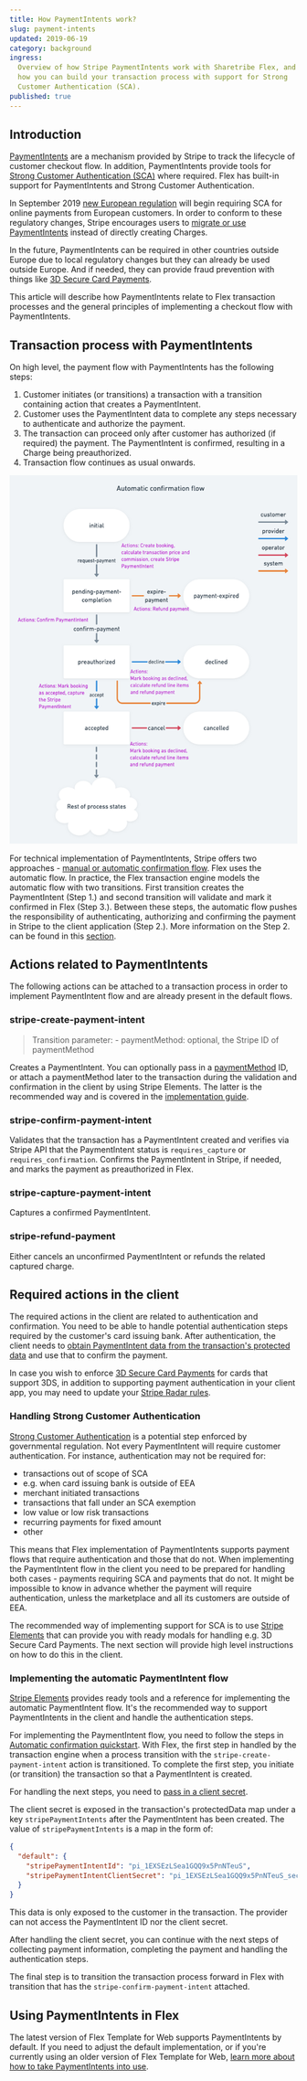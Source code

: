 ```yaml
---
title: How PaymentIntents work?
slug: payment-intents
updated: 2019-06-19
category: background
ingress:
  Overview of how Stripe PaymentIntents work with Sharetribe Flex, and
  how you can build your transaction process with support for Strong
  Customer Authentication (SCA).
published: true
---
```


## Introduction

[PaymentIntents](https://stripe.com/docs/payments/payment-intents) are a
mechanism provided by Stripe to track the lifecycle of customer checkout
flow. In addition, PaymentIntents provide tools for
[Strong Customer Authentication (SCA)](/background/strong-customer-authentication/)
where required. Flex has built-in support for PaymentIntents and Strong
Customer Authentication.

In September 2019
[new European regulation](https://stripe.com/en-fi/payments/strong-customer-authentication)
will begin requiring SCA for online payments from European customers. In
order to conform to these regulatory changes, Stripe encourages users to
[migrate or use PaymentIntents](https://stripe.com/docs/strong-customer-authentication/migration)
instead of directly creating Charges.

In the future, PaymentIntents can be required in other countries outside
Europe due to local regulatory changes but they can already be used
outside Europe. And if needed, they can provide fraud prevention with
things like
[3D Secure Card Payments](https://stripe.com/docs/payments/3d-secure).

This article will describe how PaymentIntents relate to Flex transaction
processes and the general principles of implementing a checkout flow
with PaymentIntents.

## Transaction process with PaymentIntents

On high level, the payment flow with PaymentIntents has the following
steps:

1. Customer initiates (or transitions) a transaction with a transition
   containing action that creates a PaymentIntent.
2. Customer uses the PaymentIntent data to complete any steps necessary
   to authenticate and authorize the payment.
3. The transaction can proceed only after customer has authorized (if
   required) the payment. The PaymentIntent is confirmed, resulting in a
   Charge being preauthorized.
4. Transaction flow continues as usual onwards.

![Automatic PaymentIntent flow](./automatic_confirmation_flow.png)

For technical implementation of PaymentIntents, Stripe offers two
approaches -
[manual or automatic confirmation flow](https://stripe.com/docs/payments/payment-intents#one-time-payments).
Flex uses the automatic flow. In practice, the Flex transaction engine
models the automatic flow with two transitions. First transition creates
the PaymentIntent (Step 1.) and second transition will validate and mark
it confirmed in Flex (Step 3.). Between these steps, the automatic flow
pushes the responsibility of authenticating, authorizing and confirming
the payment in Stripe to the client application (Step 2.). More
information on the Step 2. can be found in this
[section](#required-actions-in-the-client).

## Actions related to PaymentIntents

The following actions can be attached to a transaction process in order
to implement PaymentIntent flow and are already present in the default
flows.

### stripe-create-payment-intent

> Transition parameter: - paymentMethod: optional, the Stripe ID of
> paymentMethod

Creates a PaymentIntent. You can optionally pass in a
[paymentMethod](https://stripe.com/docs/payments/payment-methods) ID, or
attach a paymentMethod later to the transaction during the validation
and confirmation in the client by using Stripe Elements. The latter is
the recommended way and is covered in the
[implementation guide](#implementing-the-automatic-paymentintent-flow).

### stripe-confirm-payment-intent

Validates that the transaction has a PaymentIntent created and verifies
via Stripe API that the PaymentIntent status is `requires_capture` or
`requires_confirmation`. Confirms the PaymentIntent in Stripe, if
needed, and marks the payment as preauthorized in Flex.

### stripe-capture-payment-intent

Captures a confirmed PaymentIntent.

### stripe-refund-payment

Either cancels an unconfirmed PaymentIntent or refunds the related
captured charge.

## Required actions in the client

The required actions in the client are related to authentication and
confirmation. You need to be able to handle potential authentication
steps required by the customer's card issuing bank. After
authentication, the client needs to
[obtain PaymentIntent data from the transaction's protected data](#implementing-the-automatic-paymentintent-flow)
and use that to confirm the payment.

In case you wish to enforce
[3D Secure Card Payments](https://stripe.com/docs/payments/3d-secure)
for cards that support 3DS, in addition to supporting payment
authentication in your client app, you may need to update your
[Stripe Radar rules](https://stripe.com/docs/payments/3d-secure#three-ds-radar).

### Handling Strong Customer Authentication

[Strong Customer Authentication](https://stripe.com/en-fi/payments/strong-customer-authentication)
is a potential step enforced by governmental regulation. Not every
PaymentIntent will require customer authentication. For instance,
authentication may not be required for:

- transactions out of scope of SCA
- e.g. when card issuing bank is outside of EEA
- merchant initiated transactions
- transactions that fall under an SCA exemption
- low value or low risk transactions
- recurring payments for fixed amount
- other

This means that Flex implementation of PaymentIntents supports payment
flows that require authentication and those that do not. When
implementing the PaymentIntent flow in the client you need to be
prepared for handling both cases - payments requiring SCA and payments
that do not. It might be impossible to know in advance whether the
payment will require authentication, unless the marketplace and all its
customers are outside of EEA.

The recommended way of implementing support for SCA is to use
[Stripe Elements](https://stripe.com/docs/payments/payment-intents/quickstart)
that can provide you with ready modals for handling e.g. 3D Secure Card
Payments. The next section will provide high level instructions on how
to do this in the client.

### Implementing the automatic PaymentIntent flow

[Stripe Elements](https://stripe.com/docs/payments/payment-intents/quickstart)
provides ready tools and a reference for implementing the automatic
PaymentIntent flow. It's the recommended way to support PaymentIntents
in the client and handle the authentication steps.

For implementing the PaymentIntent flow, you need to follow the steps in
[Automatic confirmation quickstart](https://stripe.com/docs/payments/payment-intents/quickstart#automatic-confirmation-flow).
With Flex, the first step in handled by the transaction engine when a
process transition with the `stripe-create-payment-intent` action is
transitioned. To complete the first step, you initiate (or transition)
the transaction so that a PaymentIntent is created.

For handling the next steps, you need to
[pass in a client secret](https://stripe.com/docs/payments/payment-intents/quickstart#passing-to-client).

The client secret is exposed in the transaction's protectedData map
under a key `stripePaymentIntents` after the PaymentIntent has been
created. The value of `stripePaymentIntents` is a map in the form of:

```json
{
  "default": {
    "stripePaymentIntentId": "pi_1EXSEzLSea1GQQ9x5PnNTeuS",
    "stripePaymentIntentClientSecret": "pi_1EXSEzLSea1GQQ9x5PnNTeuS_secret_Qau2uE5J5L6baPs8eLPMa2Swb"
  }
}
```

This data is only exposed to the customer in the transaction. The
provider can not access the PaymentIntent ID nor the client secret.

After handling the client secret, you can continue with the next steps
of collecting payment information, completing the payment and handling
the authentication steps.

The final step is to transition the transaction process forward in Flex
with transition that has the `stripe-confirm-payment-intent` attached.

## Using PaymentIntents in Flex

The latest version of Flex Template for Web supports PaymentIntents by
default. If you need to adjust the default implementation, or if you're
currently using an older version of Flex Template for Web,
[learn more about how to take PaymentIntents into use](/cookbook-payments/enable-payment-intents/).
